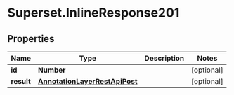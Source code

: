 # Superset.InlineResponse201

## Properties
Name | Type | Description | Notes
------------ | ------------- | ------------- | -------------
**id** | **Number** |  | [optional] 
**result** | [**AnnotationLayerRestApiPost**](AnnotationLayerRestApiPost.md) |  | [optional] 
